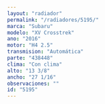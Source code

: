 ```yaml
---
layout: "radiador"
permalink: "/radiadores/5195/"
marca: "Subaru"
modelo: "XV Crosstrek"
ano: "2016"
motor: "H4 2.5"
transmision: "Automática"
parte: "438448"
clima: "Con clima"
alto: "13 3/8"
ancho: "27 1/16"
observaciones: ""
id: "5195"
---
```


